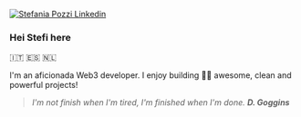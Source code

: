 [![Stefania Pozzi Linkedin](https://img.shields.io/badge/LinkedIn-0077B5?style=for-the-badge&logo=linkedin&logoColor=white)](https://www.linkedin.com/in/stefania-pozzi-27081317b/)

<h3> Hei Stefi here </h3>

🇮🇹 🇪🇸 🇳🇱

I'm an aficionada Web3 developer. I enjoy building 🏋️‍♀️ awesome, clean and powerful projects!

> <i>I'm not finish when I'm tired, I'm finished when I'm done. <b>D. Goggins</b> </i>
